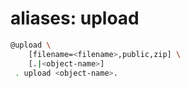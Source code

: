 # aliases: upload

```bash
@upload \
	[filename=<filename>,public,zip] \
	[.|<object-name>]
 . upload <object-name>.
```
